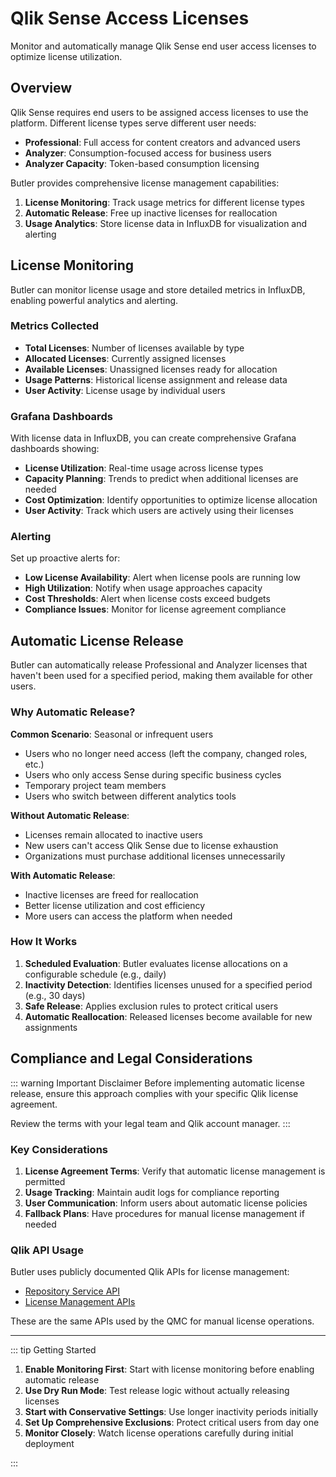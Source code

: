 # Qlik Sense Access Licenses

Monitor and automatically manage Qlik Sense end user access licenses to optimize license utilization.

## Overview

Qlik Sense requires end users to be assigned access licenses to use the platform. Different license types serve different user needs:

- **Professional**: Full access for content creators and advanced users
- **Analyzer**: Consumption-focused access for business users
- **Analyzer Capacity**: Token-based consumption licensing

Butler provides comprehensive license management capabilities:

1. **License Monitoring**: Track usage metrics for different license types
2. **Automatic Release**: Free up inactive licenses for reallocation
3. **Usage Analytics**: Store license data in InfluxDB for visualization and alerting

## License Monitoring

Butler can monitor license usage and store detailed metrics in InfluxDB, enabling powerful analytics and alerting.

### Metrics Collected

- **Total Licenses**: Number of licenses available by type
- **Allocated Licenses**: Currently assigned licenses
- **Available Licenses**: Unassigned licenses ready for allocation
- **Usage Patterns**: Historical license assignment and release data
- **User Activity**: License usage by individual users

### Grafana Dashboards

With license data in InfluxDB, you can create comprehensive Grafana dashboards showing:

- **License Utilization**: Real-time usage across license types
- **Capacity Planning**: Trends to predict when additional licenses are needed
- **Cost Optimization**: Identify opportunities to optimize license allocation
- **User Activity**: Track which users are actively using their licenses

### Alerting

Set up proactive alerts for:

- **Low License Availability**: Alert when license pools are running low
- **High Utilization**: Notify when usage approaches capacity
- **Cost Thresholds**: Alert when license costs exceed budgets
- **Compliance Issues**: Monitor for license agreement compliance

## Automatic License Release

Butler can automatically release Professional and Analyzer licenses that haven't been used for a specified period, making them available for other users.

### Why Automatic Release?

**Common Scenario**: Seasonal or infrequent users

- Users who no longer need access (left the company, changed roles, etc.)
- Users who only access Sense during specific business cycles
- Temporary project team members
- Users who switch between different analytics tools

**Without Automatic Release**:

- Licenses remain allocated to inactive users
- New users can't access Qlik Sense due to license exhaustion
- Organizations must purchase additional licenses unnecessarily

**With Automatic Release**:

- Inactive licenses are freed for reallocation
- Better license utilization and cost efficiency
- More users can access the platform when needed

### How It Works

1. **Scheduled Evaluation**: Butler evaluates license allocations on a configurable schedule (e.g., daily)
2. **Inactivity Detection**: Identifies licenses unused for a specified period (e.g., 30 days)
3. **Safe Release**: Applies exclusion rules to protect critical users
4. **Automatic Reallocation**: Released licenses become available for new assignments

## Compliance and Legal Considerations

::: warning Important Disclaimer
Before implementing automatic license release, ensure this approach complies with your specific Qlik license agreement.

Review the terms with your legal team and Qlik account manager.
:::

### Key Considerations

1. **License Agreement Terms**: Verify that automatic license management is permitted
2. **Usage Tracking**: Maintain audit logs for compliance reporting
3. **User Communication**: Inform users about automatic license policies
4. **Fallback Plans**: Have procedures for manual license management if needed

### Qlik API Usage

Butler uses publicly documented Qlik APIs for license management:

- [Repository Service API](https://help.qlik.com/en-US/sense-developer/February2024/Subsystems/RepositoryServiceAPI/Content/Sense_RepositoryServiceAPI/RepositoryServiceAPI-Reference-Redirect.htm)
- [License Management APIs](https://help.qlik.com/en-US/sense-developer/February2024/APIs/RepositoryServiceAPI/index.html?page=126)

These are the same APIs used by the QMC for manual license operations.

---

::: tip Getting Started

1. **Enable Monitoring First**: Start with license monitoring before enabling automatic release
2. **Use Dry Run Mode**: Test release logic without actually releasing licenses
3. **Start with Conservative Settings**: Use longer inactivity periods initially
4. **Set Up Comprehensive Exclusions**: Protect critical users from day one
5. **Monitor Closely**: Watch license operations carefully during initial deployment

:::
